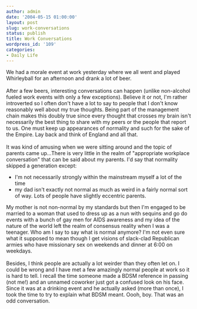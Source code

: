 ```yaml
---
author: admin
date: '2004-05-15 01:00:00'
layout: post
slug: work-conversations
status: publish
title: Work Conversations
wordpress_id: '109'
categories:
- Daily Life
---
```


We had a morale event at work yesterday where we all went and played
Whirleyball for an afternoon and drank a lot of beer.\
\
After a few beers, interesting conversations can happen (unlike
non-alcohol fueled work events with only a few exceptions). Believe it
or not, I'm rather introverted so I often don't have a lot to say to
people that I don't know reasonably well about my true thoughts. Being
part of the management chain makes this doubly true since every thought
that crosses my brain isn't necessarily the best thing to share with my
peers or the people that report to us. One must keep up appearances of
normality and such for the sake of the Empire. Lay back and think of
England and all that.\
\
It was kind of amusing when we were sitting around and the topic of
parents came up...There is very little in the realm of "appropriate
workplace conversation" that can be said about my parents. I'd say that
normality skipped a generation except:

-   I'm not necessarily strongly within the mainstream myself a lot of
    the time
-   my dad isn't exactly not normal as much as weird in a fairly normal
    sort of way. Lots of people have slightly eccentric parents.

My mother is not non-normal by my standards but then I'm engaged to be
married to a woman that used to dress up as a nun with sequins and go do
events with a bunch of gay men for AIDS awareness and my idea of the
nature of the world left the realm of consensus reality when I was a
teenager. Who am I say to say what is normal anymore? I'm not even sure
what it supposed to mean though I get visions of slack-clad Republican
armies who have missionary sex on weekends and dinner at 6:00 on
weekdays.\
\
Besides, I think people are actually a lot weirder than they often let
on. I could be wrong and I have met a few amazingly normal people at
work so it is hard to tell. I recall the time someone made a BDSM
reference in passing (not me!) and an unnamed coworker just got a
confused look on his face. Since it was at a drinking event and he
actually asked (more than once), I took the time to try to explain what
BDSM meant. Oooh, boy. That was an odd conversation.
